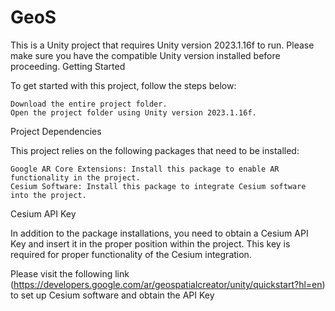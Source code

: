# GeoS
This is a Unity project that requires Unity version 2023.1.16f to run. Please make sure you have the compatible Unity version installed before proceeding.
Getting Started

To get started with this project, follow the steps below:

    Download the entire project folder.
    Open the project folder using Unity version 2023.1.16f.

Project Dependencies

This project relies on the following packages that need to be installed:

    Google AR Core Extensions: Install this package to enable AR functionality in the project.
    Cesium Software: Install this package to integrate Cesium software into the project.

Cesium API Key

In addition to the package installations, you need to obtain a Cesium API Key and insert it in the proper position within the project. This key is required for proper functionality of the Cesium integration.

Please visit the following link (https://developers.google.com/ar/geospatialcreator/unity/quickstart?hl=en) to set up Cesium software and obtain the API Key
